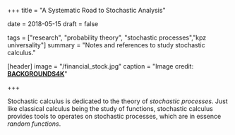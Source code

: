 +++
title = "A Systematic Road to Stochastic Analysis"

date = 2018-05-15
draft = false

tags = ["research", "probability theory", "stochastic processes","kpz universality"]
summary = "Notes and references to study stochastic calculus."

[header]
image = "/financial_stock.jpg"
caption = "Image credit: [**BACKGROUNDS4K**](http://backgrounds4k.net/stocks/)"

+++

Stochastic calculus is dedicated to the theory of _stochastic processes_. Just like classical calculus being the study of functions, stochastic calculus provides tools to operates on stochastic processes, which are in essence _random functions_.